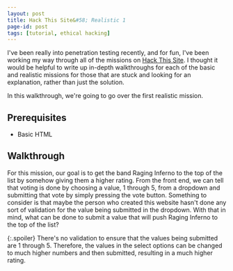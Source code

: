 ```yaml
---
layout: post
title: Hack This Site&#58; Realistic 1
page-id: post
tags: [tutorial, ethical hacking]
---
```


I've been really into penetration testing recently, and for fun, I've been working my way through all of the missions on [Hack This Site](https://www.hackthissite.org/). I thought it would be helpful to write up in-depth walkthroughs for each of the basic and realistic missions for those that are stuck and looking for an explanation, rather than just the solution.

In this walkthrough, we're going to go over the first realistic mission.

## Prerequisites

- Basic HTML

## Walkthrough

For this mission, our goal is to get the band Raging Inferno to the top of the list by somehow giving them a higher rating. From the front end, we can tell that voting is done by choosing a value, 1 through 5, from a dropdown and submitting that vote by simply pressing the vote button. Something to consider is that maybe the person who created this website hasn't done any sort of validation for the value being submitted in the dropdown. With that in mind, what can be done to submit a value that will push Raging Inferno to the top of the list?

{:.spoiler}
There's no validation to ensure that the values being submitted are 1 through 5. Therefore, the values in the select options can be changed to much higher numbers and then submitted, resulting in a much higher rating.